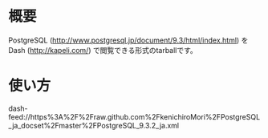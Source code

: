 # 概要
PostgreSQL (http://www.postgresql.jp/document/9.3/html/index.html) を Dash (http://kapeli.com/) で閲覧できる形式のtarballです。

# 使い方
   dash-feed://https%3A%2F%2Fraw.github.com%2FkenichiroMori%2FPostgreSQL_ja_docset%2Fmaster%2FPostgreSQL_9.3.2_ja.xml
